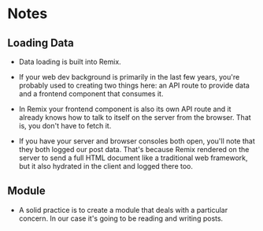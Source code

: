 # Notes

## Loading Data

- Data loading is built into Remix.

- If your web dev background is primarily in the last few years, you're probably used to creating two things here: an API route to provide data and a frontend component that consumes it.

- In Remix your frontend component is also its own API route and it already knows how to talk to itself on the server from the browser. That is, you don't have to fetch it.

- If you have your server and browser consoles both open, you'll note that they both logged our post data. That's because Remix rendered on the server to send a full HTML document like a traditional web framework, but it also hydrated in the client and logged there too.

## Module

- A solid practice is to create a module that deals with a particular concern. In our case it's going to be reading and writing posts.
